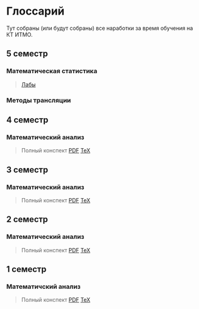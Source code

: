 # Глоссарий

Тут собраны (или будут собраны) все наработки за время обучения на КТ ИТМО.

## 5 семестр
### Математическая статистика
> [Лабы](matstat)

### Методы трансляции
## 4 семестр
### Математический анализ 
>  Полный конспект [PDF](/mathematical-analysis/sem4/holykpk%23blessRNG4.pdf) [TeX](/mathematical-analysis/sem4/holykpk%23blessRNG4.tex)

## 3 семестр
### Математический анализ 
>  Полный конспект [PDF](/mathematical-analysis/sem3/holykpk%23blessRNG3.pdf) [TeX](/mathematical-analysis/sem3/holykpk%23blessRNG3.tex)

## 2 семестр
### Математический анализ
>  Полный конспект [PDF](/mathematical-analysis/sem2/Sem2.pdf) [TeX](/mathematical-analysis/sem2/Sem2.tex)

## 1 семестр
### Математичский анализ
>  Полный конспект [PDF](/mathematical-analysis/sem1/Sem1.pdf) [TeX](/mathematical-analysis/sem1/Sem1.tex)